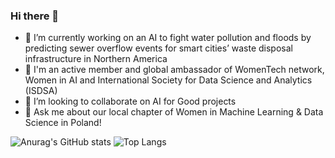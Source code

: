 ### Hi there 👋

- 🔭 I’m currently working on an AI to fight water pollution and floods by predicting sewer overflow events for smart cities’ waste disposal infrastructure in Northern America
- 👯 I'm an active member and global ambassador of WomenTech network, Women in AI and International Society for Data Science and Analytics (ISDSA)
- 👯 I’m looking to collaborate on AI for Good projects
- 💬 Ask me about our local chapter of Women in Machine Learning & Data Science in Poland!

![Anurag's GitHub stats](https://github-readme-stats.vercel.app/api?username=m-kortas&hide=contribs,prs,issues&count_private=true&theme=highcontrast)        ![Top Langs](https://github-readme-stats.vercel.app/api/top-langs/?username=m-kortas&layout=compact&theme=highcontrast)
